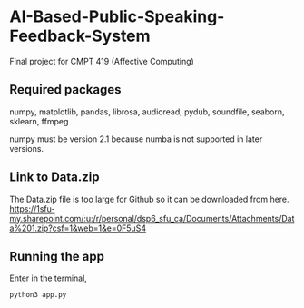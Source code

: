 # AI-Based-Public-Speaking-Feedback-System
Final project for CMPT 419 (Affective Computing)

## Required packages
numpy, matplotlib, pandas, librosa, audioread, pydub, soundfile, seaborn, sklearn, ffmpeg

numpy must be version 2.1 because numba is not supported in later versions.

## Link to Data.zip
The Data.zip file is too large for Github so it can be downloaded from here.
https://1sfu-my.sharepoint.com/:u:/r/personal/dsp6_sfu_ca/Documents/Attachments/Data%201.zip?csf=1&web=1&e=0F5uS4

## Running the app ##
Enter in the terminal,
```
python3 app.py
```